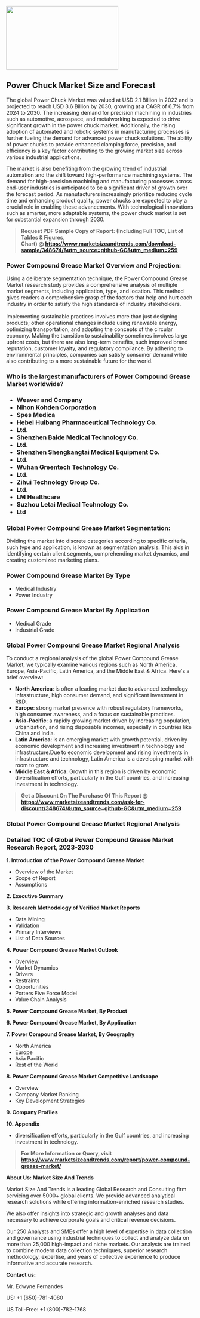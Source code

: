 <p><img class="alignnone size-medium wp-image-20088" src="https://ffe5etoiles.com/wp-content/uploads/2024/12/MST1-300x171.png" alt="" width="300" height="171" /></p><h2>Power Chuck Market Size and Forecast</h2><p>The global Power Chuck Market was valued at USD 2.1 Billion in 2022 and is projected to reach USD 3.6 Billion by 2030, growing at a CAGR of 6.7% from 2024 to 2030. The increasing demand for precision machining in industries such as automotive, aerospace, and metalworking is expected to drive significant growth in the power chuck market. Additionally, the rising adoption of automated and robotic systems in manufacturing processes is further fueling the demand for advanced power chuck solutions. The ability of power chucks to provide enhanced clamping force, precision, and efficiency is a key factor contributing to the growing market size across various industrial applications.</p><p>The market is also benefiting from the growing trend of industrial automation and the shift toward high-performance machining systems. The demand for high-precision machining and manufacturing processes across end-user industries is anticipated to be a significant driver of growth over the forecast period. As manufacturers increasingly prioritize reducing cycle time and enhancing product quality, power chucks are expected to play a crucial role in enabling these advancements. With technological innovations such as smarter, more adaptable systems, the power chuck market is set for substantial expansion through 2030.</p></p><blockquote id="" class=""><strong>Request PDF Sample Copy of Report: (Including Full TOC, List of Tables &amp; Figures, Chart)&nbsp;@&nbsp;<strong><a href="https://www.marketsizeandtrends.com/download-sample/348674/&utm_source=github-GC&utm_medium=259" target="_blank">https://www.marketsizeandtrends.com/download-sample/348674/&utm_source=github-GC&utm_medium=259</a></strong></strong></blockquote><h3 id="" class="">Power Compound Grease Market&nbsp;Overview and Projection:</h3><p id="" class="">Using a deliberate segmentation technique, the Power Compound Grease Market research study provides a comprehensive analysis of multiple market segments, including application, type, and location. This method gives readers a comprehensive grasp of the factors that help and hurt each industry in order to satisfy the high standards of industry stakeholders. <br /> <br />Implementing sustainable practices involves more than just designing products; other operational changes include using renewable energy, optimizing transportation, and adopting the concepts of the circular economy. Making the transition to sustainability sometimes involves large upfront costs, but there are also long-term benefits, such improved brand reputation, customer loyalty, and regulatory compliance. By adhering to environmental principles, companies can satisfy consumer demand while also contributing to a more sustainable future for the world.</p><h3 id="" class="">Who is the largest manufacturers of&nbsp;Power Compound Grease Market worldwide?</h3><h3 class=""><p><ul><li>Weaver and Company </li><li> Nihon Kohden Corporation </li><li> Spes Medica </li><li> Hebei Huibang Pharmaceutical Technology Co. </li><li> Ltd. </li><li> Shenzhen Baide Medical Technology Co. </li><li> Ltd. </li><li> Shenzhen Shengkangtai Medical Equipment Co. </li><li> Ltd. </li><li> Wuhan Greentech Technology Co. </li><li> Ltd. </li><li> Zihui Technology Group Co. </li><li> Ltd. </li><li> LM Healthcare </li><li> Suzhou Letai Medical Technology Co. </li><li> Ltd</li></ul></p></h3><h3 id="" class="">Global&nbsp;Power Compound Grease Market Segmentation:</h3><p id="" class="">Dividing the market into discrete categories according to specific criteria, such type and application, is known as segmentation analysis. This aids in identifying certain client segments, comprehending market dynamics, and creating customized marketing plans.</p><h3 id="" class="">Power Compound Grease Market&nbsp;By Type</h3><p><p><ul><li>Medical Industry</li><li> Power Industry</p></li></ul></p></p><h3 id="" class="">Power Compound Grease Market&nbsp;By Application</h3><p class=""><p><ul><li>Medical Grade</li><li> Industrial Grade</li></ul></p></p><h3 id="" class="">Global Power Compound Grease Market Regional Analysis</h3><p id="" class="">To conduct a regional analysis of the global Power Compound Grease Market, we typically examine various regions such as North America, Europe, Asia-Pacific, Latin America, and the Middle East &amp; Africa. Here's a brief overview:</p><ul><li><strong>North America</strong>: is often a leading market due to advanced technology infrastructure, high consumer demand, and significant investment in R&amp;D.</li><li><strong>Europe</strong>: strong market presence with robust regulatory frameworks, high consumer awareness, and a focus on sustainable practices.</li><li><strong>Asia-Pacific</strong>: a rapidly growing market driven by increasing population, urbanization, and rising disposable incomes, especially in countries like China and India.</li><li><strong>Latin America</strong>: is an emerging market with growth potential, driven by economic development and increasing investment in technology and infrastructure.Due to economic development and rising investments in infrastructure and technology, Latin America is a developing market with room to grow.</li><li><strong>Middle East &amp; Africa</strong>: Growth in this region is driven by economic diversification efforts, particularly in the Gulf countries, and increasing investment in technology.</li></ul><blockquote id="" class=""><strong>Get a Discount On The Purchase Of This Report @ <strong><a href="https://www.marketsizeandtrends.com/ask-for-discount/348674/&utm_source=github-GC&utm_medium=259" target="_blank">https://www.marketsizeandtrends.com/ask-for-discount/348674/&utm_source=github-GC&utm_medium=259</a></strong></strong></blockquote><h3 id="" class="">Global Power Compound Grease Market Regional Analysis</h3><h3 id="" class="">Detailed TOC of Global Power Compound Grease Market Research Report, 2023-2030</h3><p id="" class=""><strong>1. Introduction of the Power Compound Grease Market</strong></p><ul><li>Overview of the Market</li><li>Scope of Report</li><li>Assumptions</li></ul><p id="" class=""><strong>2. Executive Summary</strong></p><p id="" class=""><strong>3. Research Methodology of Verified Market Reports</strong></p><ul><li>Data Mining</li><li>Validation</li><li>Primary Interviews</li><li>List of Data Sources</li></ul><p id="" class=""><strong>4. Power Compound Grease Market Outlook</strong></p><ul><li>Overview</li><li>Market Dynamics</li><li>Drivers</li><li>Restraints</li><li>Opportunities</li><li>Porters Five Force Model</li><li>Value Chain Analysis</li></ul><p id="" class=""><strong>5. Power Compound Grease Market, By Product</strong></p><p id="" class=""><strong>6. Power Compound Grease Market, By Application</strong></p><p id="" class=""><strong>7. Power Compound Grease Market, By Geography</strong></p><ul><li>North America</li><li>Europe</li><li>Asia Pacific</li><li>Rest of the World</li></ul><p id="" class=""><strong>8. Power Compound Grease Market Competitive Landscape</strong></p><ul><li>Overview</li><li>Company Market Ranking</li><li>Key Development Strategies</li></ul><p id="" class=""><strong>9. Company Profiles</strong></p><p id="" class=""><strong>10. Appendix</strong></p><ul><li>diversification efforts, particularly in the Gulf countries, and increasing investment in technology.</li></ul><blockquote id="" class=""><strong>For More Information or Query, visit <strong><strong><a href="https://www.marketsizeandtrends.com/report/power-compound-grease-market/" target="_blank">https://www.marketsizeandtrends.com/report/power-compound-grease-market/</a></strong></strong></strong></blockquote><p id="" class=""><strong>About Us: Market Size And Trends</strong></p><p id="" class="">Market Size And Trends is a leading Global Research and Consulting firm servicing over 5000+ global clients. We provide advanced analytical research solutions while offering information-enriched research studies.</p><p id="" class="">We also offer insights into strategic and growth analyses and data necessary to achieve corporate goals and critical revenue decisions.</p><p id="" class="">Our 250 Analysts and SMEs offer a high level of expertise in data collection and governance using industrial techniques to collect and analyze data on more than 25,000 high-impact and niche markets. Our analysts are trained to combine modern data collection techniques, superior research methodology, expertise, and years of collective experience to produce informative and accurate research.</p><p id="" class=""><strong>Contact us:</strong></p><p id="" class="">Mr. Edwyne Fernandes</p><p id="" class="">US: +1 (650)-781-4080</p><p id="" class="">US Toll-Free: +1 (800)-782-1768</p>
